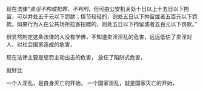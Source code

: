 现在法律“*卖淫不构成犯罪，不判刑*，但可由公安机关处十日以上十五日以下拘留，可以并处五千元以下罚款；情节较轻的，则处五日以下拘留或者五百元以下罚款。如果行为人在公共场所拉客招嫖的，则处五日以下拘留或者五百元以下罚款。”

很显然制定这条法律的人没有学佛，不知道卖淫淫乱的危害，远远低估了卖淫对人、对社会国家造成的危害，

现在法律主要是惩罚主动出击的危害，
放任了陷阱式危害，

就好比


一个人淫乱，是自身灭亡的开始，
一个国家淫乱，就是国家灭亡的开始，